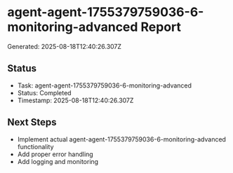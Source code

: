 # agent-agent-1755379759036-6-monitoring-advanced Report

Generated: 2025-08-18T12:40:26.307Z

## Status
- Task: agent-agent-1755379759036-6-monitoring-advanced
- Status: Completed
- Timestamp: 2025-08-18T12:40:26.307Z

## Next Steps
- Implement actual agent-agent-1755379759036-6-monitoring-advanced functionality
- Add proper error handling
- Add logging and monitoring

